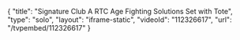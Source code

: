 {
    "title": "Signature Club A RTC Age Fighting Solutions Set with Tote",
    "type": "solo",
    "layout": "iframe-static",
    "videoId": "112326617",
    "url": "\/tvpembed\/112326617"
}